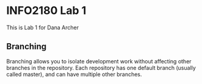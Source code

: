 # INFO2180 Lab 1

This is Lab 1 for Dana Archer

## Branching

Branching allows you to isolate development work without
affecting other branches in the repository. Each repository
has one default branch (usually called master), and can have
multiple other branches.